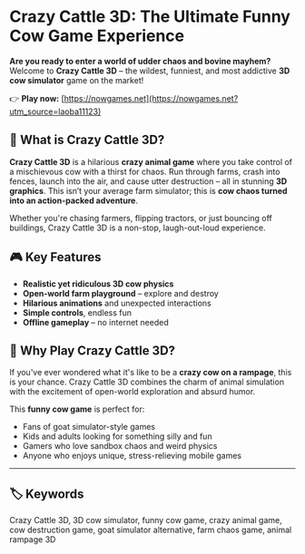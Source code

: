 # Crazy Cattle 3D: The Ultimate Funny Cow Game Experience

**Are you ready to enter a world of udder chaos and bovine mayhem?**  
Welcome to **Crazy Cattle 3D** – the wildest, funniest, and most addictive **3D cow simulator** game on the market!

👉 **Play now:** [https://nowgames.net](https://nowgames.net?utm_source=laoba11123)

## 🐄 What is Crazy Cattle 3D?

**Crazy Cattle 3D** is a hilarious **crazy animal game** where you take control of a mischievous cow with a thirst for chaos. Run through farms, crash into fences, launch into the air, and cause utter destruction – all in stunning **3D graphics**. This isn’t your average farm simulator; this is **cow chaos turned into an action-packed adventure**.

Whether you're chasing farmers, flipping tractors, or just bouncing off buildings, Crazy Cattle 3D is a non-stop, laugh-out-loud experience.

## 🎮 Key Features

- **Realistic yet ridiculous 3D cow physics**
- **Open-world farm playground** – explore and destroy
- **Hilarious animations** and unexpected interactions
- **Simple controls**, endless fun
- **Offline gameplay** – no internet needed

## 🤪 Why Play Crazy Cattle 3D?

If you've ever wondered what it's like to be a **crazy cow on a rampage**, this is your chance. Crazy Cattle 3D combines the charm of animal simulation with the excitement of open-world exploration and absurd humor.

This **funny cow game** is perfect for:

- Fans of goat simulator-style games
- Kids and adults looking for something silly and fun
- Gamers who love sandbox chaos and weird physics
- Anyone who enjoys unique, stress-relieving mobile games


---

## 🏷 Keywords

Crazy Cattle 3D, 3D cow simulator, funny cow game, crazy animal game, cow destruction game, goat simulator alternative, farm chaos game, animal rampage 3D

